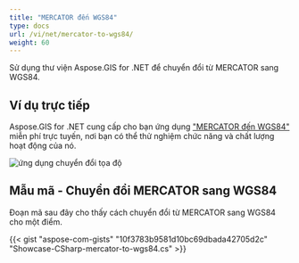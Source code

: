 ```yaml
---
title: "MERCATOR đến WGS84"
type: docs
url: /vi/net/mercator-to-wgs84/
weight: 60
---
```


Sử dụng thư viện Aspose.GIS for .NET để chuyển đổi từ MERCATOR sang WGS84.

## **Ví dụ trực tiếp**

Aspose.GIS for .NET cung cấp cho bạn ứng dụng ["MERCATOR đến WGS84"](https://products.aspose.app/gis/transformation/mercator-to-wgs84) miễn phí trực tuyến, nơi bạn có thể thử nghiệm chức năng và chất lượng hoạt động của nó.

![ứng dụng chuyển đổi tọa độ](transform-coordinates.png)

## **Mẫu mã - Chuyển đổi MERCATOR sang WGS84**

Đoạn mã sau đây cho thấy cách chuyển đổi từ MERCATOR sang WGS84 cho một điểm.

{{< gist "aspose-com-gists" "10f3783b9581d10bc69dbada42705d2c" "Showcase-CSharp-mercator-to-wgs84.cs" >}}
